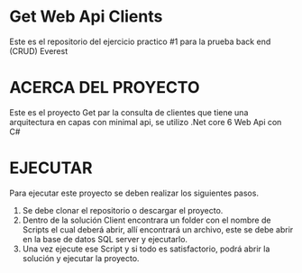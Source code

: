 # Get Web Api Clients
Este es el repositorio del ejercicio practico #1 para la prueba back end (CRUD) Everest
# ACERCA DEL PROYECTO
Este es el proyecto Get par la consulta de clientes que tiene una arquitectura en capas con minimal api, se utilizo .Net core 6 Web Api con C#
# EJECUTAR
Para ejecutar este proyecto se deben realizar los siguientes pasos.
1.	Se debe clonar el repositorio o descargar el proyecto.
2.	Dentro de la solución Client encontrara un folder con el nombre de Scripts el cual deberá abrir, allí encontrará un archivo, este se debe abrir en la base de datos SQL server y ejecutarlo.
3.	Una vez ejecute ese Script y si todo es satisfactorio, podrá abrir la solución y ejecutar la proyecto.

